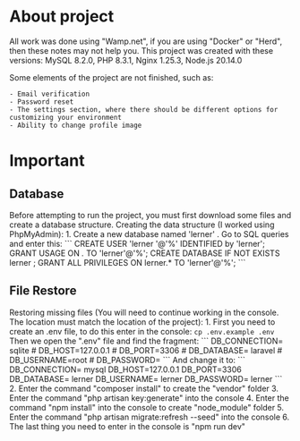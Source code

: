 # About project
All work was done using "Wamp.net", if you are using "Docker" or "Herd", then these notes may not help you.
This project was created with these versions: MySQL 8.2.0, PHP 8.3.1, Nginx 1.25.3, Node.js 20.14.0

Some elements of the project are not finished, such as:

    - Email verification
    - Password reset
    - The settings section, where there should be different options for customizing your environment
    - Ability to change profile image


# Important 
## Database
Before attempting to run the project, you must first download some files and create a database structure.
Creating the data structure (I worked using PhpMyAdmin):
    1.	Create a new database named 'lerner' . Go to SQL queries and enter this:
        \```
        CREATE USER 'lerner '@'%' IDENTIFIED by 'lerner';
        GRANT USAGE ON *.* TO 'lerner'@'%';
        CREATE DATABASE IF NOT EXISTS lerner ;
        GRANT ALL PRIVILEGES ON lerner.* TO 'lerner'@'%';
        \```

## File Restore 
Restoring missing files (You will need to continue working in the console. The location must match the location of the project):
    1.	First you need to create an .env file, to do this enter in the console:
            `cp .env.example .env`
    	Then we open the ".env"  file and find the fragment:
            \```
            DB_CONNECTION= sqlite
            # DB_HOST=127.0.0.1
            # DB_PORT=3306
            # DB_DATABASE= laravel
            # DB_USERNAME=root
            # DB_PASSWORD=
            \```
    	And change it to:
            \```
            DB_CONNECTION= mysql
            DB_HOST=127.0.0.1
            DB_PORT=3306
            DB_DATABASE= lerner
            DB_USERNAME= lerner
            DB_PASSWORD= lerner
            \```
    2.	Enter the command "composer install" to create the "vendor" folder
    3.	Enter the command "php artisan key:generate" into the console
    4.	Enter the command "npm install" into the console to create "node_module" folder
    5.	Enter the command "php artisan migrate:refresh --seed" into the console
    6.	The last thing you need to enter in the console is "npm run dev"
